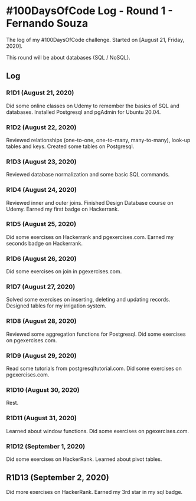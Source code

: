 # #100DaysOfCode Log - Round 1 - Fernando Souza

The log of my #100DaysOfCode challenge. Started on [August 21, Friday, 2020].

This round will be about databases (SQL / NoSQL).

## Log

### R1D1 (August 21, 2020)

Did some online classes on Udemy to remember the basics of SQL and databases.
Installed Postgresql and pgAdmin for Ubuntu 20.04.

### R1D2 (August 22, 2020)

Reviewed relationships (one-to-one, one-to-many, many-to-many), look-up tables and keys.
Created some tables on Postgresql.


### R1D3 (August 23, 2020)

Reviewed database normalization and some basic SQL commands.


### R1D4 (August 24, 2020)

Reviewed inner and outer joins. Finished Design Database course on Udemy.
Earned my first badge on Hackerrank.

### R1D5 (August 25, 2020)

Did some exercises on Hackerrank and pgexercises.com.
Earned my seconds badge on Hackerrank.

### R1D6 (August 26, 2020)

Did some exercises on join in pgexercises.com.


### R1D7 (August 27, 2020)

Solved some exercises on inserting, deleting and updating records.
Designed tables for my irrigation system.

### R1D8 (August 28, 2020)

Reviewed some aggregation functions for Postgresql.
Did some exercises on pgexercises.com.

### R1D9 (August 29, 2020)

Read some tutorials from postgresqltutorial.com.
Did some exercises on pgexercises.com.

### R1D10 (August 30, 2020)

Rest.

### R1D11 (August 31, 2020)

Learned about window functions.
Did some exercises on pgexercises.com.

### R1D12 (September 1, 2020)

Did some exercises on HackerRank.
Learned about pivot tables.

## R1D13 (September 2, 2020)

Did more exercises on HackerRank.
Earned my 3rd star in my sql badge.
